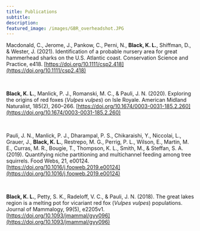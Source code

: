 ```yaml
---
title: Publications
subtitle: 
description: 
featured_image: /images/GBR_overheadshot.JPG
---
```


Macdonald, C., Jerome, J., Pankow, C., Perni, N., **Black, K. L.**, Shiffman, D., & Wester, J. (2021).
Identification of a probable nursery area for great hammerhead sharks on the U.S. Atlantic coast.
Conservation Science and Practice, e418. [https://doi.org/10.1111/csp2.418](https://doi.org/10.1111/csp2.418)

<p>&nbsp;</p>

**Black, K. L.**, Manlick, P. J., Romanski, M. C., & Pauli, J. N. (2020). Exploring the origins of red foxes
(_Vulpes vulpes_) on Isle Royale. American Midland Naturalist, 185(2), 260–266. [https://doi.org/10.1674/0003-0031-185.2.260](https://doi.org/10.1674/0003-0031-185.2.260)

<p>&nbsp;</p>

Pauli, J. N., Manlick, P. J., Dharampal, P. S., Chikaraishi, Y., Niccolai, L., Grauer, J., **Black, K. L.**,
Restrepo, M. G., Perrig, P. L., Wilson, E., Martin, M. E., Curras, M. R., Bougie, T., Thompson, K. L.,
Smith, M., & Steffan, S. A. (2019). Quantifying niche partitioning and multichannel feeding among tree
squirrels. Food Webs, 21, e00124. [https://doi.org/10.1016/j.fooweb.2019.e00124](https://doi.org/10.1016/j.fooweb.2019.e00124)

<p>&nbsp;</p>

**Black, K. L.**, Petty, S. K., Radeloff, V. C., & Pauli, J. N. (2018). The great lakes region is a melting pot for
vicariant red fox (_Vulpes vulpes_) populations. Journal of Mammalogy, 99(5), e2205v1. [https://doi.org/10.1093/jmammal/gyy096](https://doi.org/10.1093/jmammal/gyy096)

<p>&nbsp;</p>

